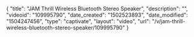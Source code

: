 {
    "title": "JAM Thrill Wireless Bluetooth Stereo Speaker",
    "description": "",
    "videoid": "109995790",
    "date_created": "1502523893",
    "date_modified": "1504247456",
    "type": "captivate",
    "layout": "video",
    "url": "\/v\/jam-thrill-wireless-bluetooth-stereo-speaker\/109995790"
}